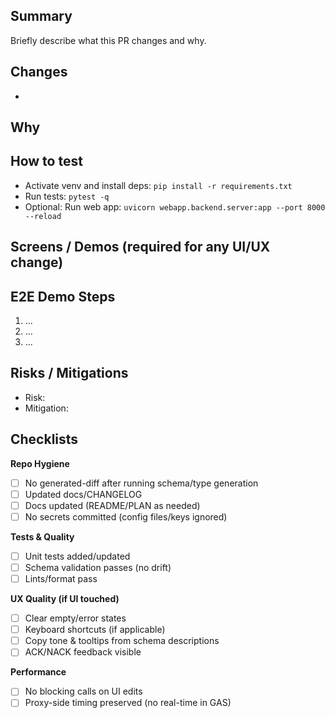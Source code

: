 ## Summary

Briefly describe what this PR changes and why.

## Changes

-

## Why

<!-- Link to PRD section / issue / ADR. -->

## How to test

- Activate venv and install deps: `pip install -r requirements.txt`
- Run tests: `pytest -q`
- Optional: Run web app: `uvicorn webapp.backend.server:app --port 8000 --reload`

## Screens / Demos (required for any UI/UX change)

<!-- GIFs or screenshots. Include before/after if relevant. -->

## E2E Demo Steps

1. ...
2. ...
3. ...

## Risks / Mitigations

- Risk:
- Mitigation:

## Checklists

**Repo Hygiene**

- [ ] No generated-diff after running schema/type generation
- [ ] Updated docs/CHANGELOG
- [ ] Docs updated (README/PLAN as needed)
- [ ] No secrets committed (config files/keys ignored)

**Tests & Quality**

- [ ] Unit tests added/updated
- [ ] Schema validation passes (no drift)
- [ ] Lints/format pass

**UX Quality (if UI touched)**

- [ ] Clear empty/error states
- [ ] Keyboard shortcuts (if applicable)
- [ ] Copy tone & tooltips from schema descriptions
- [ ] ACK/NACK feedback visible

**Performance**

- [ ] No blocking calls on UI edits
- [ ] Proxy-side timing preserved (no real-time in GAS)
